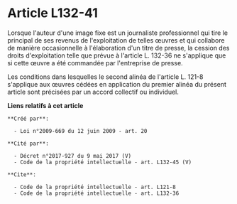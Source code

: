 # Article L132-41

Lorsque l'auteur d'une image fixe est un journaliste professionnel qui tire le principal de ses revenus de l'exploitation de
telles œuvres et qui collabore de manière occasionnelle à l'élaboration d'un titre de presse, la cession des droits
d'exploitation telle que prévue à l'article L. 132-36 ne s'applique que si cette œuvre a été commandée par l'entreprise de
presse. 

Les conditions dans lesquelles le second alinéa de l'article L. 121-8 s'applique aux œuvres cédées en application du premier
alinéa du présent article sont précisées par un accord collectif ou individuel.

**Liens relatifs à cet article**

	**Créé par**:

	  - Loi n°2009-669 du 12 juin 2009 - art. 20

	**Cité par**:

	  - Décret n°2017-927 du 9 mai 2017 (V)
	  - Code de la propriété intellectuelle - art. L132-45 (V)

	**Cite**:

	  - Code de la propriété intellectuelle - art. L121-8
	  - Code de la propriété intellectuelle - art. L132-36
